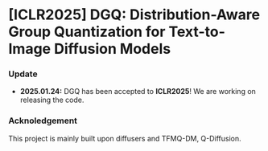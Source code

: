 # [ICLR2025] DGQ: Distribution-Aware Group Quantization for Text-to-Image Diffusion Models

### Update
- **2025.01.24:** DGQ has been accepted to **ICLR2025**! We are working on releasing the code.

### Acknoledgement
This project is mainly built upon diffusers and TFMQ-DM, Q-Diffusion.
